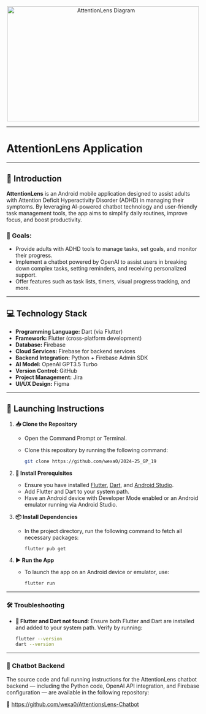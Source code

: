 <div align="center">
  <img src="https://github.com/user-attachments/assets/ec3b0e50-de4c-44ae-9b74-9eba18cea4c7" alt="AttentionLens Diagram" width="500" height="300">
</div>

---

#  AttentionLens Application 
---

## 📘 Introduction
**AttentionLens** is an Android mobile application designed to assist adults with Attention Deficit Hyperactivity Disorder (ADHD) in managing their symptoms. By leveraging AI-powered chatbot technology and user-friendly task management tools, the app aims to simplify daily routines, improve focus, and boost productivity.

### 🎯 Goals:
- Provide adults with ADHD tools to manage tasks, set goals, and monitor their progress.
- Implement a chatbot powered by OpenAI to assist users in breaking down complex tasks, setting reminders, and receiving personalized support.
- Offer features such as task lists, timers, visual progress tracking, and more.

---

## 💻 Technology Stack
- **Programming Language:** Dart (via Flutter)
- **Framework:** Flutter (cross-platform development)
- **Database:** Firebase
- **Cloud Services:** Firebase for backend services
- **Backend Integration:** Python + Firebase Admin SDK
- **AI Model:** OpenAI GPT3.5 Turbo
- **Version Control:** GitHub
- **Project Management:** Jira
- **UI/UX Design:** Figma

---

## 🚀 Launching Instructions

1. **📥 Clone the Repository**
   - Open the Command Prompt or Terminal.
   - Clone this repository by running the following command:

     ```bash
     git clone https://github.com/wexa0/2024-25_GP_19
     ```

2. **🔧 Install Prerequisites**
   - Ensure you have installed [Flutter](https://flutter.dev/docs/get-started/install), [Dart](https://dart.dev/get-dart), and [Android Studio](https://developer.android.com/studio).
   - Add Flutter and Dart to your system path.
   - Have an Android device with Developer Mode enabled or an Android emulator running via Android Studio.

3. **📦 Install Dependencies**
   - In the project directory, run the following command to fetch all necessary packages:

     ```bash
     flutter pub get
     ```

4. **▶️ Run the App**
   - To launch the app on an Android device or emulator, use:

     ```bash
     flutter run
     ```
---

### 🛠️ Troubleshooting

- **🚫 Flutter and Dart not found**: Ensure both Flutter and Dart are installed and added to your system path. Verify by running:
  ```bash
  flutter --version
  dart --version

---
### 🤖 Chatbot Backend
  The source code and full running instructions for the AttentionLens chatbot backend — including the Python code, OpenAI API integration, and Firebase configuration — are available in the following repository:

🔗 https://github.com/wexa0/AttentionsLens-Chatbot
